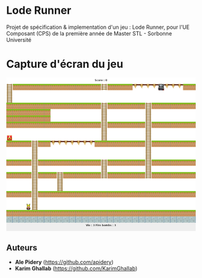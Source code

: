# Lode Runner

Projet de spécification & implementation d'un jeu : Lode Runner, pour l'UE Composant (CPS) de la première année de Master STL - Sorbonne Université

# Capture d'écran du jeu

![alt text](https://github.com/KarimGhallab/Lode_Runner/blob/master/src/resources/img/fenetre-jeu.png)

## Auteurs

* **Ale Pidery** (https://github.com/apidery)
* **Karim Ghallab** (https://github.com/KarimGhallab)
